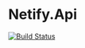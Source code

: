 # Netify.Api

[![Build Status](https://travis-ci.org/NetifyIO/Netify.Api.svg?branch=master)](https://travis-ci.org/NetifyIO/Netify.Api)
